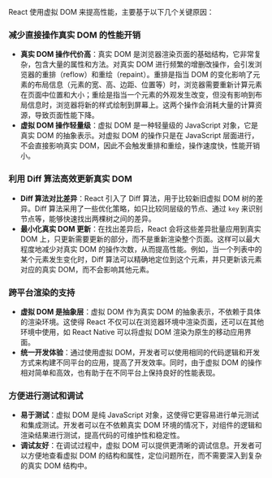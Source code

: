 React 使用虚拟 DOM 来提高性能，主要基于以下几个关键原因：

### 减少直接操作真实 DOM 的性能开销
- **真实 DOM 操作代价高**：真实 DOM 是浏览器渲染页面的基础结构，它非常复杂，包含大量的属性和方法。对真实 DOM 进行频繁的增删改操作，会引发浏览器的重排（reflow）和重绘（repaint）。重排是指当 DOM 的变化影响了元素的布局信息（元素的宽、高、边距、位置等）时，浏览器需要重新计算元素在页面中位置和大小；重绘是指当一个元素的外观发生改变，但没有影响到布局信息时，浏览器将新的样式绘制到屏幕上。这两个操作会消耗大量的计算资源，导致页面性能下降。
- **虚拟 DOM 操作轻量级**：虚拟 DOM 是一种轻量级的 JavaScript 对象，它是真实 DOM 的抽象表示。对虚拟 DOM 的操作只是在 JavaScript 层面进行，不会直接影响真实 DOM，因此不会触发重排和重绘，操作速度快，性能开销小。

### 利用 Diff 算法高效更新真实 DOM
- **Diff 算法对比差异**：React 引入了 Diff 算法，用于比较新旧虚拟 DOM 树的差异。Diff 算法采用了一些优化策略，如只比较同层级的节点、通过 `key` 来识别节点等，能够快速找出两棵树之间的差异。
- **最小化真实 DOM 更新**：在找出差异后，React 会将这些差异批量应用到真实 DOM 上，只更新需要更新的部分，而不是重新渲染整个页面。这样可以最大程度地减少对真实 DOM 的操作次数，从而提高性能。例如，当一个列表中的某个元素发生变化时，Diff 算法可以精确地定位到这个元素，并只更新该元素对应的真实 DOM，而不会影响其他元素。

### 跨平台渲染的支持
- **虚拟 DOM 是抽象层**：虚拟 DOM 作为真实 DOM 的抽象表示，不依赖于具体的渲染环境。这使得 React 不仅可以在浏览器环境中渲染页面，还可以在其他环境中使用，如 React Native 可以将虚拟 DOM 渲染为原生的移动应用界面。
- **统一开发体验**：通过使用虚拟 DOM，开发者可以使用相同的代码逻辑和开发方式来构建不同平台的应用，提高了开发效率。同时，由于虚拟 DOM 的操作相对简单和高效，也有助于在不同平台上保持良好的性能表现。

### 方便进行测试和调试
- **易于测试**：虚拟 DOM 是纯 JavaScript 对象，这使得它更容易进行单元测试和集成测试。开发者可以在不依赖真实 DOM 环境的情况下，对组件的逻辑和渲染结果进行测试，提高代码的可维护性和稳定性。
- **调试友好**：在调试过程中，虚拟 DOM 可以提供更清晰的调试信息。开发者可以方便地查看虚拟 DOM 的结构和属性，定位问题所在，而不需要深入到复杂的真实 DOM 结构中。 